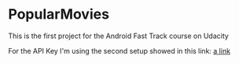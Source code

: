 # PopularMovies

This is the first project for the Android Fast Track course on Udacity

For the API Key I'm using the second setup showed in this link: [a link](http://stackoverflow.com/a/34021467)
